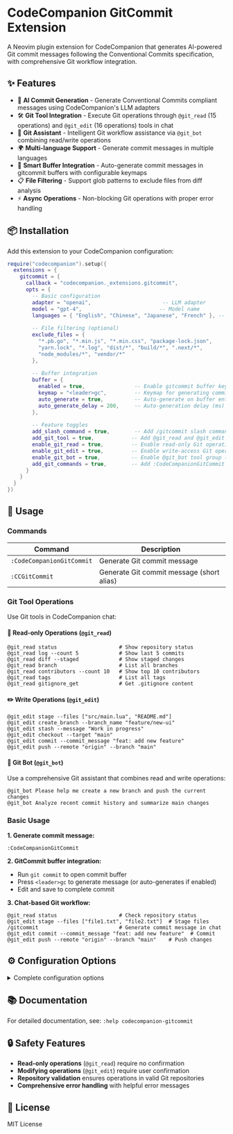 # CodeCompanion GitCommit Extension

A Neovim plugin extension for CodeCompanion that generates AI-powered Git commit messages following the Conventional Commits specification, with comprehensive Git workflow integration.

## ✨ Features

- 🤖 **AI Commit Generation** - Generate Conventional Commits compliant messages using CodeCompanion's LLM adapters
- 🛠️ **Git Tool Integration** - Execute Git operations through `@git_read` (15 operations) and `@git_edit` (16 operations) tools in chat
- 🤖 **Git Assistant** - Intelligent Git workflow assistance via `@git_bot` combining read/write operations
- 🌍 **Multi-language Support** - Generate commit messages in multiple languages
- 📝 **Smart Buffer Integration** - Auto-generate commit messages in gitcommit buffers with configurable keymaps
- 📋 **File Filtering** - Support glob patterns to exclude files from diff analysis
- ⚡ **Async Operations** - Non-blocking Git operations with proper error handling

## 📦 Installation

Add this extension to your CodeCompanion configuration:

```lua
require("codecompanion").setup({
  extensions = {
    gitcommit = {
      callback = "codecompanion._extensions.gitcommit",
      opts = {
        -- Basic configuration
        adapter = "openai",                       -- LLM adapter
        model = "gpt-4",                         -- Model name
        languages = { "English", "Chinese", "Japanese", "French" }, -- Supported languages
        
        -- File filtering (optional)
        exclude_files = { 
          "*.pb.go", "*.min.js", "*.min.css", "package-lock.json",
          "yarn.lock", "*.log", "dist/*", "build/*", ".next/*",
          "node_modules/*", "vendor/*"
        },
        
        -- Buffer integration
        buffer = {
          enabled = true,                -- Enable gitcommit buffer keymaps
          keymap = "<leader>gc",         -- Keymap for generating commit messages
          auto_generate = true,          -- Auto-generate on buffer enter
          auto_generate_delay = 200,     -- Auto-generation delay (ms)
        },
        
        -- Feature toggles
        add_slash_command = true,        -- Add /gitcommit slash command
        add_git_tool = true,            -- Add @git_read and @git_edit tools
        enable_git_read = true,         -- Enable read-only Git operations
        enable_git_edit = true,         -- Enable write-access Git operations  
        enable_git_bot = true,          -- Enable @git_bot tool group (requires both read/write enabled)
        add_git_commands = true,        -- Add :CodeCompanionGitCommit commands
      }
    }
  }
})
```

## 🚀 Usage

### Commands

| Command | Description |
|---------|-------------|
| `:CodeCompanionGitCommit` | Generate Git commit message |
| `:CCGitCommit` | Generate Git commit message (short alias) |

### Git Tool Operations

Use Git tools in CodeCompanion chat:

#### 📖 Read-only Operations (`@git_read`)

```
@git_read status                    # Show repository status
@git_read log --count 5             # Show last 5 commits
@git_read diff --staged             # Show staged changes
@git_read branch                    # List all branches
@git_read contributors --count 10   # Show top 10 contributors
@git_read tags                      # List all tags
@git_read gitignore_get             # Get .gitignore content
```

#### ✏️ Write Operations (`@git_edit`)

```
@git_edit stage --files ["src/main.lua", "README.md"]
@git_edit create_branch --branch_name "feature/new-ui"
@git_edit stash --message "Work in progress"
@git_edit checkout --target "main"
@git_edit commit --commit_message "feat: add new feature"
@git_edit push --remote "origin" --branch "main"
```

#### 🤖 Git Bot (`@git_bot`)

Use a comprehensive Git assistant that combines read and write operations:

```
@git_bot Please help me create a new branch and push the current changes
@git_bot Analyze recent commit history and summarize main changes
```

### Basic Usage

**1. Generate commit message:**
```
:CodeCompanionGitCommit
```

**2. GitCommit buffer integration:**
- Run `git commit` to open commit buffer
- Press `<leader>gc` to generate message (or auto-generates if enabled)
- Edit and save to complete commit

**3. Chat-based Git workflow:**
```
@git_read status                    # Check repository status
@git_edit stage --files ["file1.txt", "file2.txt"]  # Stage files
/gitcommit                          # Generate commit message in chat
@git_edit commit --commit_message "feat: add new feature"  # Commit
@git_edit push --remote "origin" --branch "main"    # Push changes
```

## ⚙️ Configuration Options

<details>
<summary>Complete configuration options</summary>

```lua
opts = {
  adapter = "openai",                           -- LLM adapter
  model = "gpt-4",                             -- Model name
  languages = { "English", "Chinese", "Japanese", "French" }, -- Supported languages list
  exclude_files = {                            -- Excluded file patterns
    "*.pb.go", "*.min.js", "*.min.css",
    "package-lock.json", "yarn.lock", "*.log",
    "dist/*", "build/*", ".next/*",
    "node_modules/*", "vendor/*"
  },
  add_slash_command = true,                    -- Add /gitcommit command
  add_git_tool = true,                        -- Add Git tools
  enable_git_read = true,                     -- Enable read-only Git operations
  enable_git_edit = true,                     -- Enable write-access Git operations
  enable_git_bot = true,                      -- Enable Git bot (requires both read/write enabled)
  add_git_commands = true,                    -- Add Git commands
  gitcommit_select_count = 100,               -- Commits shown in /gitcommit
  git_tool_auto_submit_errors = false,       -- Auto-submit errors to LLM
  git_tool_auto_submit_success = false,      -- Auto-submit success to LLM
  buffer = {
    enabled = true,                           -- Enable buffer integration
    keymap = "<leader>gc",                   -- Keymap
    auto_generate = true,                    -- Auto-generate
    auto_generate_delay = 200,              -- Generation delay (ms)
  }
}
```

</details>

## 📚 Documentation

For detailed documentation, see: `:help codecompanion-gitcommit`

## 🔒 Safety Features

- **Read-only operations** (`@git_read`) require no confirmation
- **Modifying operations** (`@git_edit`) require user confirmation
- **Repository validation** ensures operations in valid Git repositories
- **Comprehensive error handling** with helpful error messages

## 📄 License

MIT License
